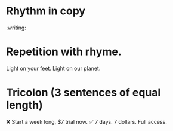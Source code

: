 # Rhythm in copy
:writing:

# Repetition with rhyme.

Light on your feet. Light on our planet.

# Tricolon (3 sentences of equal length)

❌ Start a week long, $7 trial now.
✅ 7 days. 7 dollars. Full access.
